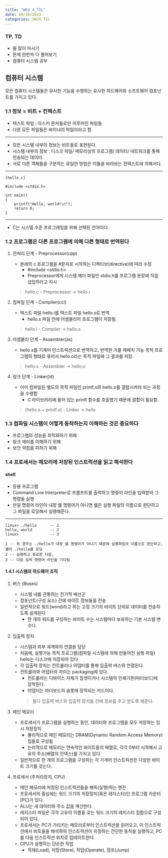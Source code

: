 ```yaml
---
title: "W03_4_TIL"
date: 09/10/2022
categories: SWJG TIL
---
```


### TP, TD

- 물 많이 마시기
- 문제 한번씩 다 풀어보기
- 컴퓨터 시스템 공부

## 컴퓨터 시스템

모든 컴퓨터 시스템들은 유사한 기능을 수행하는 유사한 하드웨어와 소프트웨어 컴포넌트를 가지고 있다.

### 1.1 정보 = 비트 + 컨텍스트

- 텍스트 파일 : 아스키 문자들로만 이루어진 파일들
- 다른 모든 파일들은 바이너리 파일이라고 함.

---

- 모든 시스템 내부의 정보는 비트들로 표현된다.
- 시스템 내부의 정보 : 디스크 파일/ 메모리상의 프로그램/ 데이터/ 네트워크를 통해 전송되는 데이터.
- 서로 다른 객체들을 구분하는 유일한 방법은 이들을 바라보는 컨텍스트에 의해서다.

---

    [hello.c]

    #include <stdio.h>

    int main()
    {
        printf("Hello, world!\n");
        return 0;
    }

---

- C는 시스템 수준 프로그래밍을 위해 선택된 언어이다.

### 1.2 프로그램은 다른 프로그램에 의해 다른 형태로 번역된다

1. 전처리 단계 - Preprocessor(cpp)  
    - 본래의 c 프로그램을 #문자로 시작하는 디렉티브(directive)에 따라 수정  
        - #include <stdio.h>  
        - Preprocessor에게 시스템 헤더 파일인 stdio.h를 프로그램 문장에 직접 삽입하라고 지시  
    > hello.c - Preprocessor -> hello.i  

2. 컴파일 단계 - Compiler(ccl)  
    - 텍스트 파일 hello.i를 텍스트 파일 hello.s로 번역  
        - hello.s 파일 안에 어셈블리어 프로그램이 저장됨.  
    > hello.i - Compiler -> hello.s

3. 어셈블리 단계 - Assembler(as)  
    - hello.s를 기계어 인스트럭션으로 번역하고, 번역한 거를 재배치 가능 목적 프로그램의 형태로 묶어서 hello.o라는 목적 파일에 그 결과를 저장.
    > hello.s - Assembler -> hello.o

4. 링크 단계 - Linker(ld)
    - 이미 컴파일된 별도의 목적 파일인 printf.o와 hello.o를 결합시켜야 되는 과정을 수행함
        - C 라이브러리에 들어 있는 printf 함수를 호출했기 때문에 결합이 필요함.
    > (hello.o + printf.o) - Linker -> hello

### 1.3 컴파일 시스템이 어떻게 동작하는지 이해하는 것은 중요하다

- 프로그램의 성능을 최적화하기 위해
- 링크 에러를 이해하기 위해
- 보안 약점을 피하기 위해

### 1.4 프로세서는 메모리에 저장된 인스트럭션을 읽고 해석한다

#### shell

- 응용 프로그램
- Command Line Interpreter로 프롬프트를 출력하고 명령어 라인을 입력받아 그 명령을 실행
- 만일 명령어 라인이 내장 쉘 명령어가 아니면 쉘은 실행 파일의 이름으로 판단하고 그 파일을 로딩해서 실행해준다.

---

    linux> ./hello      -- 1
    hello, world        -- 2
    linux>              -- 3

    1 -- 위 경우는 ./hello가 내장 쉘 명령어가 아니기 때문에 실행파일의 이름으로 판단하고, 쉘이 ./hello를 로딩
    2 -- 실행하고 종료한 다음,
    3 -- 다음 입력 명령어 라인을 기다림

#### 1.4.1 시스템의 하드웨어 조직

1. 버스 (Buses)
    - 시스템 내를 관통하는 전기적 배선군
    - 컴포넌트(구성 요소) 간에 바이트 정보들을 전송
    - 일반적으로 워드(word)라고 하는 고정 크기의 바이트 단위로 데이터를 전송하도록 설계된다
        - 한 개의 워드를 구성하는 바이트 수는 시스템마다 보유하는 기본 시스템 변수다.

2. 입출력 장치
    - 시스템과 외부 세계와의 연결을 담당
    - 처음에, 실행가능 목적 프로그램(컴파일 시스템에 의해 만들어진 실행 파일) hello는 디스크에 저장되어 있다
    - 각 입출력 장치는 컨트롤러나 어댑터를 통해 입출력 버스와 연결된다.
    - 컨트롤러와 어댑터의 차이는 packaging에 있다.
        - 컨트롤러는 디바이스 자체가 칩셋이거나 시스템의 인쇄기판(마더보드)에 장착된다.
        - 어댑터는 마더보드의 슬롯에 장착되는 카드이다.
        > 둘다 입출력 버스와 입출력 장치들 간에 정보를 주고 받도록 해준다.

3. 메인 메모리
    - 프로세서가 프로그램을 실행하는 동안, 데이터와 프로그램을 모두 저장하는 임시 저장장치
        - 물리적으로 메인 메모리는 DRAM(Dynamic Random Access Memory) 칩들로 구성됨
        - 논리적으로 메모리는 연속적인 바이트들의 배열로, 각각 0부터 시작해서 고유의 주소(배열의 인덱스)를 가지고 있다.
    - 일반적으로 한 개의 프로그램을 구성하는 각 기계어 인스트럭션은 다양한 바이트 크기를 갖는다.

4. 프로세서 (주처리장치, CPU)
    - 메인 메모리에 저장된 인스트럭션들을 해독(실행)하는 엔진
    - 프로세서의 중심에는 워드 크기의 저장장치(혹은 레지스터)인 프로그램 카운터(PC)가 있다.
    - ALU는 새 데이터와 주소 값을 계산한다.
    - 레지스터 파일은 각각 고유의 이름을 갖는 워드 크기의 레지스터 집합으로 구성되어 있다.
    - 프로세서는 PC가 가리키는 메모리로부터 인스트럭션을 읽어오고, 이 인스트럭션에서 비트들을 해석하여 인스트럭션이 지정하는 간단한 동작을 실행하고, PC를 다음 인스트럭션 위치로 업데이트한다.
    - CPU가 실행하는 단순한 작업
        - 적재(Load), 저장(Store), 작업(Operate), 점프(Jump)
